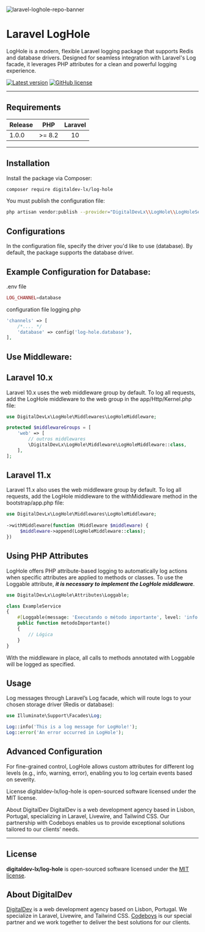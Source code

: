 ![laravel-loghole-repo-banner](https://pbs.twimg.com/profile_banners/593785558/1671194657/1500x500)

# Laravel LogHole

LogHole is a modern, flexible Laravel logging package that supports Redis and database drivers. Designed for seamless integration with Laravel's Log facade, it leverages PHP attributes for a clean and powerful logging experience.

[![Latest version](https://img.shields.io/github/release/digitaldev-lx/loghole?style=flat-square)](https://github.com/digitaldev-lx/loghole/releases)
[![GitHub license](https://img.shields.io/github/license/digitaldev-lx/loghole?style=flat-square)](https://github.com/digitaldev-lx/loghole/blob/master/LICENSE)

---

## Requirements

| Release |  PHP   | Laravel |
|---------|:------:|:-------:|
| 1.0.0   | >= 8.2 |   10    |

---

## Installation

Install the package via Composer:
```bash
composer require digitaldev-lx/log-hole
```

You must publish the configuration file:

```bash
php artisan vendor:publish --provider="DigitalDevLx\\LogHole\\LogHoleServiceProvider" --tag=logs-config
```

## Configurations
In the configuration file, specify the driver you'd like to use (database). By default, the package supports the database driver.


## Example Configuration for Database:

.env file
```php
LOG_CHANNEL=database
```

configuration file logging.php
```php
'channels' => [
    /*.... */
    'database' => config('log-hole.database'),
],

```

## Use Middleware:

## Laravel 10.x
Laravel 10.x uses the web middleware group by default. To log all requests, add the LogHole middleware to the web group in the app/Http/Kernel.php file:
```php
use DigitalDevLx\LogHole\Middlewares\LogHoleMiddleware;

protected $middlewareGroups = [
    'web' => [
        // outros middlewares
        \DigitalDevLx\LogHole\Middleware\LogHoleMiddleware::class,
    ],
];
```

## Laravel 11.x
Laravel 11.x also uses the web middleware group by default. To log all requests, add the LogHole middleware to the withMiddleware method in the bootstrap/app.php file:

```php
use DigitalDevLx\LogHole\Middlewares\LogHoleMiddleware;
 
->withMiddleware(function (Middleware $middleware) {
     $middleware->append(LogHoleMiddleware::class);
})
```

## Using PHP Attributes

LogHole offers PHP attribute-based logging to automatically log actions when specific attributes are applied to methods or classes. To use the Loggable attribute, ***it is necessary to implement the LogHole middleware***.
```php
use DigitalDevLx\LogHole\Attributes\Loggable;

class ExampleService
{
    #[Loggable(message: 'Executando o método importante', level: 'info')]
    public function metodoImportante()
    {
        // Lógica 
    }
}
```

With the middleware in place, all calls to methods annotated with Loggable will be logged as specified.


## Usage

Log messages through Laravel’s Log facade, which will route logs to your chosen storage driver (Redis or database):

```php
use Illuminate\Support\Facades\Log;

Log::info('This is a log message for LogHole!');
Log::error('An error occurred in LogHole');
```


## Advanced Configuration

For fine-grained control, LogHole allows custom attributes for different log levels (e.g., info, warning, error), enabling you to log certain events based on severity.

License
digitaldev-lx/log-hole is open-sourced software licensed under the MIT license.

About DigitalDev
DigitalDev is a web development agency based in Lisbon, Portugal, specializing in Laravel, Livewire, and Tailwind CSS. Our partnership with Codeboys enables us to provide exceptional solutions tailored to our clients’ needs.

---


## License

**digitaldev-lx/log-hole** is open-sourced software licensed under the [MIT license](https://github.com/digitaldev-lx/laravel-eupago/blob/master/LICENSE).


## About DigitalDev

[DigitalDev](https://www.digitaldev.pt) is a web development agency based on Lisbon, Portugal. We specialize in Laravel, Livewire, and Tailwind CSS.
[Codeboys](https://www.codeboys.pt) is our special partner and we work together to deliver the best solutions for our clients.



